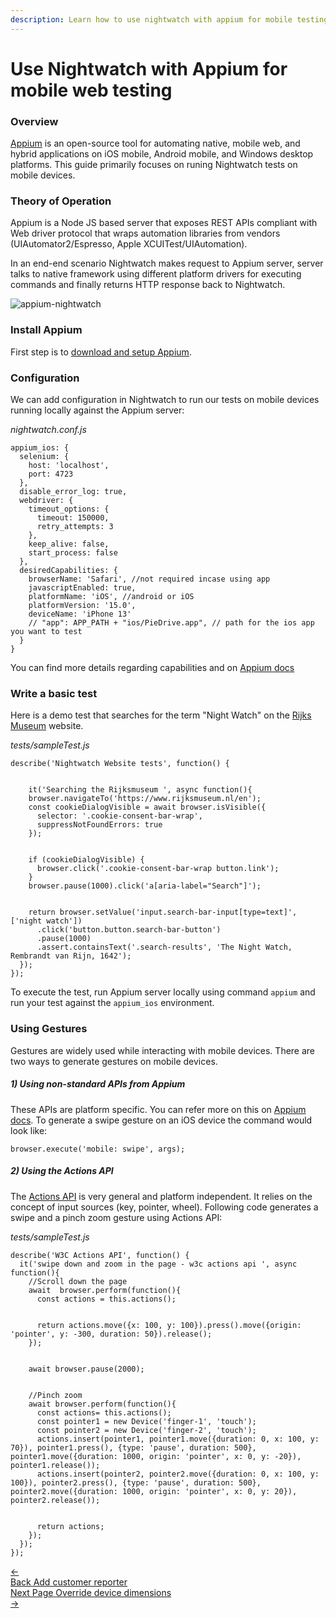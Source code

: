 ```yaml
---
description: Learn how to use nightwatch with appium for mobile testing
---
```


<div class="page-header"><h1>Use Nightwatch with Appium for mobile web testing</h1></div>

### Overview
[Appium](https://appium.io/) is an open-source tool for automating native, mobile web, and hybrid applications on iOS mobile, Android mobile, and Windows desktop platforms. This guide primarily focuses on runing Nightwatch tests on mobile devices.

### Theory of Operation

Appium is a Node JS based server that exposes REST APIs compliant with Web driver protocol that wraps automation libraries from vendors (UIAutomator2/Espresso, Apple XCUITest/UIAutomation). 

In an end-end scenario Nightwatch makes request to Appium server, server talks to native framework using different platform drivers for executing commands and finally returns HTTP response back to Nightwatch.

![appium-nightwatch](https://user-images.githubusercontent.com/28780767/141315676-148b9da3-7785-4eea-91f9-d1107e88696b.png)

### Install Appium

First step is to [download and setup Appium](https://appium.io/docs/en/about-appium/getting-started/?lang=en#installing-appium). 

### Configuration
We can add configuration in Nightwatch to run our tests on mobile devices running locally against the Appium server:

<div class="sample-test"><i>nightwatch.conf.js</i><pre class="hide-indicator line-numbers"><code>appium_ios: {
  selenium: {
    host: 'localhost',
    port: 4723
  },
  disable_error_log: true,
  webdriver: {
    timeout_options: {
      timeout: 150000,
      retry_attempts: 3
    },
    keep_alive: false,
    start_process: false
  },
  desiredCapabilities: {
    browserName: 'Safari', //not required incase using app
    javascriptEnabled: true,
    platformName: 'iOS', //android or iOS
    platformVersion: '15.0',
    deviceName: 'iPhone 13'
    // "app": APP_PATH + "ios/PieDrive.app", // path for the ios app you want to test
  }
}
</code></pre></div>

You can find more details regarding capabilities and on [Appium docs](http://appium.io/docs/en/writing-running-appium/caps/)

### Write a basic test

Here is a demo test that searches for the term "Night Watch" on the [Rijks Museum](https://www.rijksmuseum.nl/en) website.

<div class="sample-test"><i>tests/sampleTest.js</i><pre class="line-numbers"><code>describe('Nightwatch Website tests', function() {
    <br>
    it('Searching the Rijksmuseum ', async function(){
    browser.navigateTo('https://www.rijksmuseum.nl/en');
    const cookieDialogVisible = await browser.isVisible({
      selector: '.cookie-consent-bar-wrap',
      suppressNotFoundErrors: true
    });
    <br>
    if (cookieDialogVisible) {
      browser.click('.cookie-consent-bar-wrap button.link');
    }
    browser.pause(1000).click('a[aria-label="Search"]');
    <br>
    return browser.setValue('input.search-bar-input[type=text]', ['night watch'])
      .click('button.button.search-bar-button')
      .pause(1000)
      .assert.containsText('.search-results', 'The Night Watch, Rembrandt van Rijn, 1642');
  });
});</code></pre></div>

To execute the test, run Appium server locally using command `appium` and run your test against the `appium_ios` environment.

### Using Gestures
Gestures are widely used while interacting with mobile devices. There are two ways to generate gestures on mobile devices.

##### 1) Using non-standard APIs from Appium 

These APIs are platform specific. You can refer more on this on [Appium docs](https://appium.io/docs/en/about-appium/intro/). To generate a swipe gesture on an iOS device the command would look like:

<div class="sample-test"><pre class="language-javascript"><code>browser.execute('mobile: swipe', args);</code></pre></div>

##### 2) Using the Actions API 

The [Actions API](/api/useractions/) is very general and platform independent. It relies on the concept of input sources (key, pointer, wheel). Following code generates a swipe and a pinch zoom gesture using Actions API:

<div class="sample-test"><i>tests/sampleTest.js</i><pre class="line-numbers"><code>describe('W3C Actions API', function() {
  it('swipe down and zoom in the page - w3c actions api ', async function(){
    //Scroll down the page
    await  browser.perform(function(){
      const actions = this.actions();
      <br>
      return actions.move({x: 100, y: 100}).press().move({origin: 'pointer', y: -300, duration: 50}).release();
    });
    <br>
    await browser.pause(2000);
    <br>
    //Pinch zoom
    await browser.perform(function(){
      const actions= this.actions();
      const pointer1 = new Device('finger-1', 'touch');
      const pointer2 = new Device('finger-2', 'touch');
      actions.insert(pointer1, pointer1.move({duration: 0, x: 100, y: 70}), pointer1.press(), {type: 'pause', duration: 500}, pointer1.move({duration: 1000, origin: 'pointer', x: 0, y: -20}), pointer1.release());
      actions.insert(pointer2, pointer2.move({duration: 0, x: 100, y: 100}), pointer2.press(), {type: 'pause', duration: 500}, pointer2.move({duration: 1000, origin: 'pointer', x: 0, y: 20}), pointer2.release());
      <br>
      return actions; 
    });
  });
});</code></pre></div>

<div class="doc-pagination pt-40">
  <div class="previous">
    <a href="/guide/reporters/create-custom-reporter.html">
      <span>←</span>
        <div class="d-flex flex-column">
          <span class="smallT">Back</span>
          <span class="bigT">Add customer reporter</span>
        </div>
    </a>
  </div>
  <div class="next">
    <a href="/guide/mobile-web-testing/override-device-dimensions.html">
        <div class="d-flex flex-column">
          <span class="smallT">Next Page</span>
          <span class="bigT">Override device dimensions</span>
        </div>
        <span>→</span>
    </a>
  </div>
</div>
